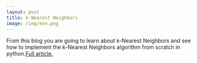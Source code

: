 ```yaml
---
layout: post
title: k-Nearest Neighbors
image: /img/knn.png
---
```


From this blog you are going to learn about k-Nearest Neighbors and see how to implement the k-Nearest Neighbors algorithm from scratch in python.[Full article.](https://medium.com/@sarahxu087/k-nearest-neighbors-249063faf92d)
